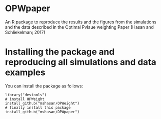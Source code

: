# OPWpaper
An R package to reproduce the results and the figures from the simulations and the data described in the Optimal Pvlaue weighting Paper (Hasan and Schliekelman; 2017)

# Installing the package and reproducing all simulations and data examples

You can install the package as follows:

```{r}
library("devtools")
# install OPWeight
install_github("mshasan/OPWeight")
# finally install this package
install_github("mshasan/OPWpaper")
```

